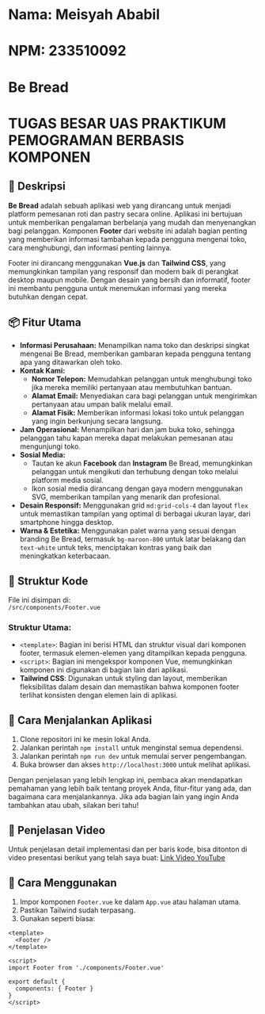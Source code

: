 # Nama: Meisyah Ababil 
# NPM: 233510092

# Be Bread
# TUGAS BESAR UAS PRAKTIKUM PEMOGRAMAN BERBASIS KOMPONEN

## 📝 Deskripsi
**Be Bread** adalah sebuah aplikasi web yang dirancang untuk menjadi platform pemesanan roti dan pastry secara online. Aplikasi ini bertujuan untuk memberikan pengalaman berbelanja yang mudah dan menyenangkan bagi pelanggan. Komponen **Footer** dari website ini adalah bagian penting yang memberikan informasi tambahan kepada pengguna mengenai toko, cara menghubungi, dan informasi penting lainnya.

Footer ini dirancang menggunakan **Vue.js** dan **Tailwind CSS**, yang memungkinkan tampilan yang responsif dan modern baik di perangkat desktop maupun mobile. Dengan desain yang bersih dan informatif, footer ini membantu pengguna untuk menemukan informasi yang mereka butuhkan dengan cepat.

## 📦 Fitur Utama
- **Informasi Perusahaan:** Menampilkan nama toko dan deskripsi singkat mengenai Be Bread, memberikan gambaran kepada pengguna tentang apa yang ditawarkan oleh toko.
- **Kontak Kami:**
  - **Nomor Telepon:** Memudahkan pelanggan untuk menghubungi toko jika mereka memiliki pertanyaan atau membutuhkan bantuan.
  - **Alamat Email:** Menyediakan cara bagi pelanggan untuk mengirimkan pertanyaan atau umpan balik melalui email.
  - **Alamat Fisik:** Memberikan informasi lokasi toko untuk pelanggan yang ingin berkunjung secara langsung.
- **Jam Operasional:** Menampilkan hari dan jam buka toko, sehingga pelanggan tahu kapan mereka dapat melakukan pemesanan atau mengunjungi toko.
- **Sosial Media:** 
  - Tautan ke akun **Facebook** dan **Instagram** Be Bread, memungkinkan pelanggan untuk mengikuti dan terhubung dengan toko melalui platform media sosial.
  - Ikon sosial media dirancang dengan gaya modern menggunakan SVG, memberikan tampilan yang menarik dan profesional.
- **Desain Responsif:** Menggunakan grid `md:grid-cols-4` dan layout `flex` untuk memastikan tampilan yang optimal di berbagai ukuran layar, dari smartphone hingga desktop.
- **Warna & Estetika:** Menggunakan palet warna yang sesuai dengan branding Be Bread, termasuk `bg-maroon-800` untuk latar belakang dan `text-white` untuk teks, menciptakan kontras yang baik dan meningkatkan keterbacaan.

## 📂 Struktur Kode
File ini disimpan di:  
`/src/components/Footer.vue`

### Struktur Utama:
- `<template>`: Bagian ini berisi HTML dan struktur visual dari komponen footer, termasuk elemen-elemen yang ditampilkan kepada pengguna.
- `<script>`: Bagian ini mengekspor komponen Vue, memungkinkan komponen ini digunakan di bagian lain dari aplikasi.
- **Tailwind CSS**: Digunakan untuk styling dan layout, memberikan fleksibilitas dalam desain dan memastikan bahwa komponen footer terlihat konsisten dengan elemen lain di aplikasi.

## 📄 Cara Menjalankan Aplikasi
1. Clone repositori ini ke mesin lokal Anda.
2. Jalankan perintah `npm install` untuk menginstal semua dependensi.
3. Jalankan perintah `npm run dev` untuk memulai server pengembangan.
4. Buka browser dan akses `http://localhost:3000` untuk melihat aplikasi.

Dengan penjelasan yang lebih lengkap ini, pembaca akan mendapatkan pemahaman yang lebih baik tentang proyek Anda, fitur-fitur yang ada, dan bagaimana cara menjalankannya. Jika ada bagian lain yang ingin Anda tambahkan atau ubah, silakan beri tahu!
## 🎥 Penjelasan Video
Untuk penjelasan detail implementasi dan per baris kode, bisa ditonton di video presentasi berikut yang telah saya buat:
[Link Video YouTube](https://youtu.be/85e8xj6j6lE)

## 🚀 Cara Menggunakan
1. Impor komponen `Footer.vue` ke dalam `App.vue` atau halaman utama.
2. Pastikan Tailwind sudah terpasang.
3. Gunakan seperti biasa:

```vue
<template>
  <Footer />
</template>

<script>
import Footer from './components/Footer.vue'

export default {
  components: { Footer }
}
</script>
